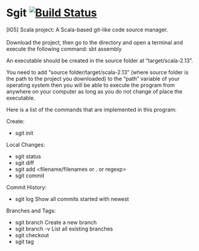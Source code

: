# Sgit [![Build Status](https://travis-ci.com/Alexis559/Sgit.svg?token=p1zyBPLTvXKpz2oSwz7z&branch=master)](https://travis-ci.com/Alexis559/Sgit)
[IG5] Scala project: A Scala-based git-like code source manager.<br/>
<br/>
Download the project, then go to the directory and open a terminal and execute the following command:
sbt assembly

An executable should be created in the source folder at “target/scala-2.13”.

You need to add “source folder/target/scala-2.13” (where source folder is the path to the project you downloaded) to the “path” variable of your operating system then you will be able to execute the program from anywhere on your computer as long as you do not change of place the executable.

Here is a list of the commands that are implemented in this program:

Create:
- sgit init

Local Changes:
- sgit status
- sgit diff
- sgit add <filename/filenames or . or regexp>
- sgit commit

Commit History:
- sgit log
  Show all commits started with newest


Branches and Tags:
- sgit branch <branch name>
  Create a new branch
- sgit branch -v
  List all existing branches
- sgit checkout <branch name>
- sgit tag <tag name>


